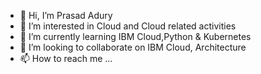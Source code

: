 - 👋 Hi, I’m Prasad Adury
- 👀 I’m interested in Cloud and Cloud related activities
- 🌱 I’m currently learning IBM Cloud,Python & Kubernetes
- 💞️ I’m looking to collaborate on IBM Cloud, Architecture
- 📫 How to reach me ...

<!---
adurip/adurip is a ✨ special ✨ repository because its `README.md` (this file) appears on your GitHub profile.
You can click the Preview link to take a look at your changes.
--->
